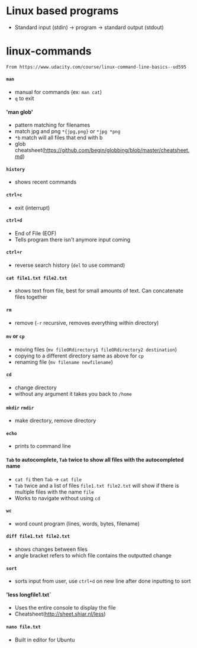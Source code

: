 # Linux based programs
  - Standard input (stdin) -> program -> standard output (stdout)

# linux-commands
    From https://www.udacity.com/course/linux-command-line-basics--ud595

#### `man`
  - manual for commands (ex: `man cat`)
  - `q` to exit

#### 'man glob'
  - pattern matching for filenames
  - match jpg and png `*{jpg,png}` or `*jpg *png`
  - `*b` match will all files that end with b
  - glob cheatsheet(https://github.com/begin/globbing/blob/master/cheatsheet.md)

#### `history`
  - shows recent commands

#### `ctrl+c`
  - exit (interrupt)

#### `ctrl+d`
  - End of File (EOF)
  - Tells program there isn't anymore input coming

#### `ctrl+r`
  - reverse search history (`del` to use command)

#### `cat file1.txt file2.txt`
  - shows text from file, best for small amounts of text. Can concatenate files together

#### `rm`
  - remove (`-r` recursive, removes everything within directory)

#### `mv` or `cp`
  - moving files (`mv fileORdirectory1 fileORdirectory2 destination`)
  - copying to a different directory same as above for `cp`
  - renaming file (`mv filename newfilename`)

#### `cd`
  - change directory
  - without any argument it takes you back to `/home`

#### `mkdir` `rmdir`
  - make directory, remove directory

#### `echo`
  - prints to command line

#### `Tab` to autocomplete, `Tab` twice to show all files with the autocompleted name
  - `cat fi` then `Tab` -> `cat file`
  - `Tab` twice and a list of files `file1.txt file2.txt` will show if there is multiple files with the name `file`
  - Works to navigate without using `cd`

#### `wc`
  - word count program (lines, words, bytes, filename)

#### `diff file1.txt file2.txt`
  - shows changes between files
  - angle bracket refers to which file contains the outputted change

#### `sort`
  - sorts input from user, use `ctrl+d` on new line after done inputting to sort

#### 'less longfile1.txt`
  - Uses the entire console to display the file
  - Cheatsheet(http://sheet.shiar.nl/less)

#### `nano file.txt`
  - Built in editor for Ubuntu